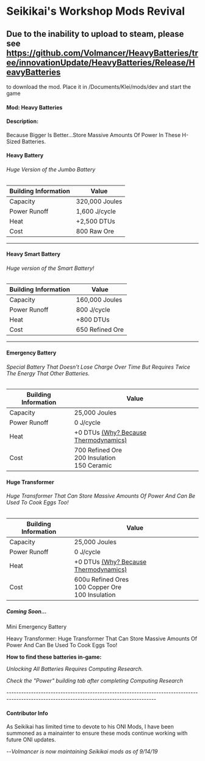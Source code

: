 # Seikikai's Workshop Mods Revival

## Due to the inability to upload to steam, please see https://github.com/Volmancer/HeavyBatteries/tree/innovationUpdate/HeavyBatteries/Release/HeavyBatteries 
to download the mod. Place it in /Documents/Klei/mods/dev and start the game

#### Mod: Heavy Batteries

#### Description:  

  Because Bigger Is Better...Store Massive Amounts Of Power In These H-Sized Batteries.



#### Heavy Battery

###### 	Huge Version of the Jumbo Battery

| Building Information | Value          |
| -------------------- | -------------- |
| Capacity             | 320,000 Joules |
| Power Runoff         | 1,600 J/cycle  |
| Heat                 | +2,500 DTUs    |
| Cost                 | 800 Raw Ore    |

------



#### Heavy Smart Battery

###### 	Huge version of the Smart Battery!

| Building Information | Value           |
| -------------------- | --------------- |
| Capacity             | 160,000 Joules  |
| Power Runoff         | 800 J/cycle     |
| Heat                 | +800 DTUs       |
| Cost                 | 650 Refined Ore |

------

#### Emergency Battery 

###### 	Special Battery That Doesn't Lose Charge Over Time But Requires Twice The Energy That Other Batteries.

| Building Information | Value                                                |
| -------------------- | ---------------------------------------------------- |
| Capacity             | 25,000 Joules                                        |
| Power Runoff         | 0 J/cycle                                            |
| Heat                 | +0 DTUs <u>(Why? Because Thermodynamics)</u>         |
| Cost                 | 700 Refined Ore<br />200 Insulation<br />150 Ceramic |



#### Huge Transformer

######   Huge Transformer That Can Store Massive Amounts Of Power And Can Be Used To Cook Eggs Too!

| Building Information | Value                                                      |
| -------------------- | ---------------------------------------------------------- |
| Capacity             | 25,000 Joules                                              |
| Power Runoff         | 0 J/cycle                                                  |
| Heat                 | +0 DTUs <u>(Why? Because Thermodynamics)</u>               |
| Cost                 | 600u Refined Ores <br />100 Copper Ore<br />100 Insulation |







##### Coming Soon...

Mini Emergency Battery

Heavy Transformer:
Huge Transformer That Can Store Massive Amounts Of Power And Can Be Used To Cook Eggs Too!

**How to find these batteries in-game:**

*Unlocking All Batteries Requires Computing Research.*  

*Check the "Power" building tab after completing Computing Research*

\-------------------------------------------------------------------------------------------------------------------------------------------



#### Contributor Info 

As Seikikai has limited time to devote to his ONI Mods, I have been summoned as a mainainter to ensure these mods continue working with future ONI updates. 

--*Volmancer is now maintaining Seikikai mods as of 9/14/19* 
